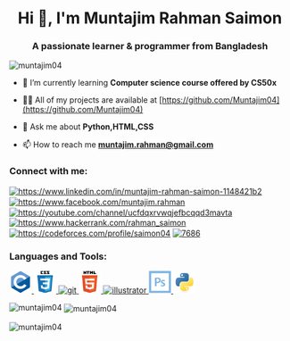 <h1 align="center">Hi 👋, I'm Muntajim Rahman Saimon</h1>
<h3 align="center">A passionate learner & programmer from Bangladesh</h3>

<p align="left"> <img src="https://komarev.com/ghpvc/?username=muntajim04&label=Profile%20views&color=0e75b6&style=flat" alt="muntajim04" /> </p>

- 🌱 I’m currently learning **Computer science course offered by CS50x**

- 👨‍💻 All of my projects are available at [https://github.com/Muntajim04](https://github.com/Muntajim04)

- 💬 Ask me about **Python,HTML,CSS**

- 📫 How to reach me **muntajim.rahman@gmail.com**

<h3 align="left">Connect with me:</h3>
<p align="left">
<a href="https://linkedin.com/in/https://www.linkedin.com/in/muntajim-rahman-saimon-1148421b2" target="blank"><img align="center" src="https://raw.githubusercontent.com/rahuldkjain/github-profile-readme-generator/master/src/images/icons/Social/linked-in-alt.svg" alt="https://www.linkedin.com/in/muntajim-rahman-saimon-1148421b2" height="30" width="40" /></a>
<a href="https://fb.com/https://www.facebook.com/muntajim.rahman" target="blank"><img align="center" src="https://raw.githubusercontent.com/rahuldkjain/github-profile-readme-generator/master/src/images/icons/Social/facebook.svg" alt="https://www.facebook.com/muntajim.rahman" height="30" width="40" /></a>
<a href="https://www.youtube.com/c/https://youtube.com/channel/ucfdqxrvwqjefbcqqd3mavta" target="blank"><img align="center" src="https://raw.githubusercontent.com/rahuldkjain/github-profile-readme-generator/master/src/images/icons/Social/youtube.svg" alt="https://youtube.com/channel/ucfdqxrvwqjefbcqqd3mavta" height="30" width="40" /></a>
<a href="https://www.hackerrank.com/https://www.hackerrank.com/rahman_saimon" target="blank"><img align="center" src="https://raw.githubusercontent.com/rahuldkjain/github-profile-readme-generator/master/src/images/icons/Social/hackerrank.svg" alt="https://www.hackerrank.com/rahman_saimon" height="30" width="40" /></a>
<a href="https://codeforces.com/profile/https://codeforces.com/profile/saimon04" target="blank"><img align="center" src="https://raw.githubusercontent.com/rahuldkjain/github-profile-readme-generator/master/src/images/icons/Social/codeforces.svg" alt="https://codeforces.com/profile/saimon04" height="30" width="40" /></a>
<a href="https://discord.gg/7686" target="blank"><img align="center" src="https://raw.githubusercontent.com/rahuldkjain/github-profile-readme-generator/master/src/images/icons/Social/discord.svg" alt="7686" height="30" width="40" /></a>
</p>

<h3 align="left">Languages and Tools:</h3>
<p align="left"> <a href="https://www.cprogramming.com/" target="_blank" rel="noreferrer"> <img src="https://raw.githubusercontent.com/devicons/devicon/master/icons/c/c-original.svg" alt="c" width="40" height="40"/> </a> <a href="https://www.w3schools.com/css/" target="_blank" rel="noreferrer"> <img src="https://raw.githubusercontent.com/devicons/devicon/master/icons/css3/css3-original-wordmark.svg" alt="css3" width="40" height="40"/> </a> <a href="https://git-scm.com/" target="_blank" rel="noreferrer"> <img src="https://www.vectorlogo.zone/logos/git-scm/git-scm-icon.svg" alt="git" width="40" height="40"/> </a> <a href="https://www.w3.org/html/" target="_blank" rel="noreferrer"> <img src="https://raw.githubusercontent.com/devicons/devicon/master/icons/html5/html5-original-wordmark.svg" alt="html5" width="40" height="40"/> </a> <a href="https://www.adobe.com/in/products/illustrator.html" target="_blank" rel="noreferrer"> <img src="https://www.vectorlogo.zone/logos/adobe_illustrator/adobe_illustrator-icon.svg" alt="illustrator" width="40" height="40"/> </a> <a href="https://www.photoshop.com/en" target="_blank" rel="noreferrer"> <img src="https://raw.githubusercontent.com/devicons/devicon/master/icons/photoshop/photoshop-line.svg" alt="photoshop" width="40" height="40"/> </a> <a href="https://www.python.org" target="_blank" rel="noreferrer"> <img src="https://raw.githubusercontent.com/devicons/devicon/master/icons/python/python-original.svg" alt="python" width="40" height="40"/> </a> </p>

<p><img align="left" src="https://github-readme-stats.vercel.app/api/top-langs?username=muntajim04&show_icons=true&locale=en&layout=compact" alt="muntajim04" /></p>

<p>&nbsp;<img align="center" src="https://github-readme-stats.vercel.app/api?username=muntajim04&show_icons=true&locale=en" alt="muntajim04" /></p>

<p><img align="center" src="https://github-readme-streak-stats.herokuapp.com/?user=muntajim04&" alt="muntajim04" /></p>
